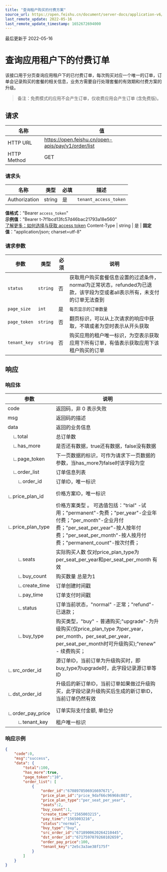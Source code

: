 ```yaml
---
title: "查询租户购买的付费方案"
source_url: https://open.feishu.cn/document/server-docs/application-v6/appstore-paid-info/query-an-app-tenant’s-paid-orders
last_remote_update: 2022-05-16
last_remote_update_timestamp: 1652672694000
---
```

最后更新于 2022-05-16

#  查询应用租户下的付费订单
该接口用于分页查询应用租户下的已付费订单，每次购买对应一个唯一的订单，订单会记录购买的套餐的相关信息，业务方需要自行处理套餐的有效期和付费方案的升级。
>  备注：免费模式的应用不会产生订单，仅收费应用会产生订单 (含免费版)。

## 请求
名称 | 值
---|---
HTTP URL | https://open.feishu.cn/open-apis/pay/v1/order/list
HTTP Method | GET

### 请求头

名称 | 类型 | 必填 | 描述
--- | --- | --- | ---
Authorization | string | 是 | `tenant_access_token`  
**值格式**："Bearer `access_token`"  
**示例值**："Bearer t-7f1bcd13fc57d46bac21793a18e560"  
 [了解更多：如何选择与获取 access token](https://open.feishu.cn/document/uAjLw4CM/ugTN1YjL4UTN24CO1UjN/trouble-shooting/how-to-choose-which-type-of-token-to-use)
Content-Type | string | 是 | **固定值**："application/json; charset=utf-8"

### 请求参数

| 参数         | 类型           | 必须        | 说明         | 
| --------- | --------------- | -------   | ----------- | 
|`status` | `string` | 否 |获取用户购买套餐信息设置的过滤条件， normal为正常状态，refunded为已退款，该字段为空或者all表示所有，未支付的订单无法查到 |
|`page_size` | `int` |是 |`每页显示的订单数量` |
|`page_token` | `string` | 否 |翻页标识，可以从上次请求的响应中获取，不填或者为空时表示从开头获取 |
|`tenant_key` | `string` | 否 |购买应用的租户唯一标识，为空表示获取应用下所有订单，有值表示获取应用下该租户购买的订单 |

## 响应
### 响应体
| 参数| 说明 | 
|-|-|
|code| 返回码，非 0 表示失败 |
|msg | 返回码的描述 |
|data | 返回的业务信息 |
|&emsp;∟total | 总订单数|
|&emsp;∟has_more | 是否还有数据，true还有数据，false没有数据 |
|&emsp;∟page_token | 下一页数据的标识，可作为请求下一页数据的参数，当has_more为false时该字段为空 |
|&emsp;∟order_list | 订单信息列表 |
|&emsp;&emsp;∟order_id | 订单ID，唯一标识 |
|&emsp;&emsp;∟price_plan_id | 价格方案ID，唯一标识 |
|&emsp;&emsp;∟price_plan_type | 价格方案类型 。 可选值包括："trial" -试用；"permanent"-免费；"per_year"-企业年付费；"per_month"-企业月付费；"per_seat_per_year"-按人按年付费；"per_seat_per_month"-按人按月付费；"permanent_count"-按次付费； |
|&emsp;&emsp;∟seats | 实际购买人数 仅对price_plan_type为per_seat_per_year和per_seat_per_month 有效|
|&emsp;&emsp;∟buy_count | 购买数量 总是为1 |
|&emsp;&emsp;∟create_time | 订单创建时间戳 |
|&emsp;&emsp;∟pay_time | 订单支付时间戳 |
|&emsp;&emsp;∟status | 订单当前状态，"normal" -正常；"refund"-已退款； |
|&emsp;&emsp;∟buy_type | 购买类型，"buy" - 普通购买;"upgrade"-为升级购买(仅price_plan_type 为per_year，per_month，per_seat_per_year，per_seat_per_month时可升级购买);"renew" - 续费购买； |
|&emsp;&emsp;∟src_order_id | 源订单ID，当前订单为升级购买时，即buy_type为upgrade时，此字段记录源订单等ID |
|&emsp;&emsp;∟dst_order_id | 升级后的新订单ID，当前订单如果做过升级购买，此字段记录升级购买后生成的新订单ID，当前订单仍然有效 |
|&emsp;&emsp;∟order_pay_price | 订单实际支付金额, 单位分 |
|&emsp;&emsp;∟tenant_key | 租户唯一标识 |
### 响应示例

```json
{
    "code":0,
    "msg":"success",
    "data": {        
        "total":100,
        "has_more":true,
        "page_token":"10",
        "order_list": [
            {
                "order_id":"6708978506916697671",
                "price_plan_id":"price_9daf66c96968c003",
                "price_plan_type":"per_seat_per_year",
                "seats":2,
                "buy_count":1,
                "create_time":"1565003215",
                "pay_time":"1565003216",
                "status":"normal",
                "buy_type":"buy",
                "src_order_id":"6718900620264210445",
                "dst_order_id":"6717597079260102659",
                "order_pay_price":100,
                "tenant_key":"2e5c3a3ae38f175f"
            }
        ]
    }
} 
```
